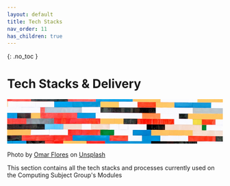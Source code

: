 ```yaml
---
layout: default
title: Tech Stacks
nav_order: 11
has_children: true
---
```


{: .no_toc }

# Tech Stacks & Delivery

![Lego Wall](../images/omar-flores-lQT_bOWtysE-unsplash.jpg)

Photo by <a href="https://unsplash.com/@colorflores?utm_source=unsplash&utm_medium=referral&utm_content=creditCopyText">Omar Flores</a> on <a href="https://unsplash.com/s/photos/wall-lego?utm_source=unsplash&utm_medium=referral&utm_content=creditCopyText">Unsplash</a>
  

This section contains all the tech stacks and processes currently used on the Computing Subject Group's Modules